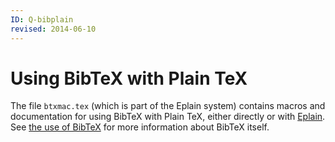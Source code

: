 ```yaml
---
ID: Q-bibplain
revised: 2014-06-10
---
```

# Using BibTeX with Plain TeX

The file `btxmac.tex` (which is part of the Eplain system)
contains macros and documentation for using BibTeX with
Plain TeX, either directly or with [Eplain](FAQ-eplain.md).  See
[the use of BibTeX](FAQ-BibTeXing.md) for more
information about BibTeX itself.

